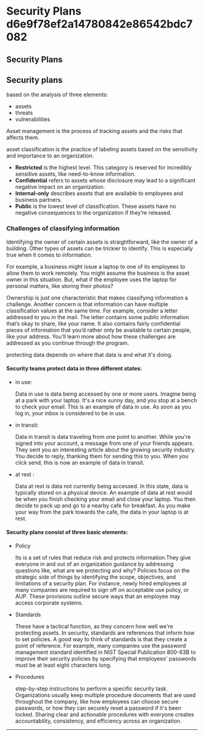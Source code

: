# Security Plans d6e9f78ef2a14780842e86542bdc7082

## Security Plans

## Security plans

based on the analysis of three elements:

* assets
* threats
* vulnerabilities

Asset management is the process of tracking assets and the risks that affects them.

asset classification is the practice of labeling assets based on the sensitivity and importance to an organization.

* **Restricted** is the highest level. This category is reserved for incredibly sensitive assets, like need-to-know information.
* **Confidential** refers to assets whose disclosure may lead to a significant negative impact on an organization.
* **Internal-only** describes assets that are available to employees and business partners.
* **Public** is the lowest level of classification. These assets have no negative consequences to the organization if they’re released.

### Challenges of classifying information

Identifying the owner of certain assets is straightforward, like the owner of a building. Other types of assets can be trickier to identify. This is especially true when it comes to information.

For example, a business might issue a laptop to one of its employees to allow them to work remotely. You might assume the business is the asset owner in this situation. But, what if the employee uses the laptop for personal matters, like storing their photos?

Ownership is just one characteristic that makes classifying information a challenge. Another concern is that information can have multiple classification values at the same time. For example, consider a letter addressed to you in the mail. The letter contains some public information that’s okay to share, like your name. It also contains fairly confidential pieces of information that you’d rather only be available to certain people, like your address. You’ll learn more about how these challenges are addressed as you continue through the program.

protecting data depends on where that data is and what it's doing.

#### Security teams protect data in three different states:

*   in use:

    Data in use is data being accessed by one or more users. Imagine being at a park with your laptop. It's a nice sunny day, and you stop at a bench to check your email. This is an example of data in use. As soon as you log in, your inbox is considered to be in use.
*   in transit:

    Data in transit is data traveling from one point to another. While you're signed into your account, a message from one of your friends appears. They sent you an interesting article about the growing security industry. You decide to reply, thanking them for sending this to you. When you click send, this is now an example of data in transit.
*   at rest :

    Data at rest is data not currently being accessed. In this state, data is typically stored on a physical device. An example of data at rest would be when you finish checking your email and close your laptop. You then decide to pack up and go to a nearby cafe for breakfast. As you make your way from the park towards the cafe, the data in your laptop is at rest.

#### Security plans consist of three basic elements:

*   Policy

    Its is a set of rules that reduce risk and protects information.They give everyone in and out of an organization guidance by addressing questions like, what are we protecting and why? Policies focus on the strategic side of things by identifying the scope, objectives, and limitations of a security plan. For instance, newly hired employees at many companies are required to sign off on acceptable use policy, or AUP. These provisions outline secure ways that an employee may access corporate systems.
*   Standards

    These have a tactical function, as they concern how well we're protecting assets. In security, standards are references that inform how to set policies. A good way to think of standards is that they create a point of reference. For example, many companies use the password management standard identified in NIST Special Publication 800-63B to improve their security policies by specifying that employees' passwords must be at least eight characters long.
*   Procedures

    step-by-step instructions to perform a specific security task. Organizations usually keep multiple procedure documents that are used throughout the company, like how employees can choose secure passwords, or how they can securely reset a password if it's been locked. Sharing clear and actionable procedures with everyone creates accountability, consistency, and efficiency across an organization.

***
